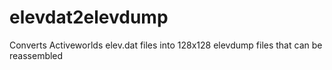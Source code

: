 # elevdat2elevdump
Converts Activeworlds elev.dat files into 128x128 elevdump files that can be reassembled
